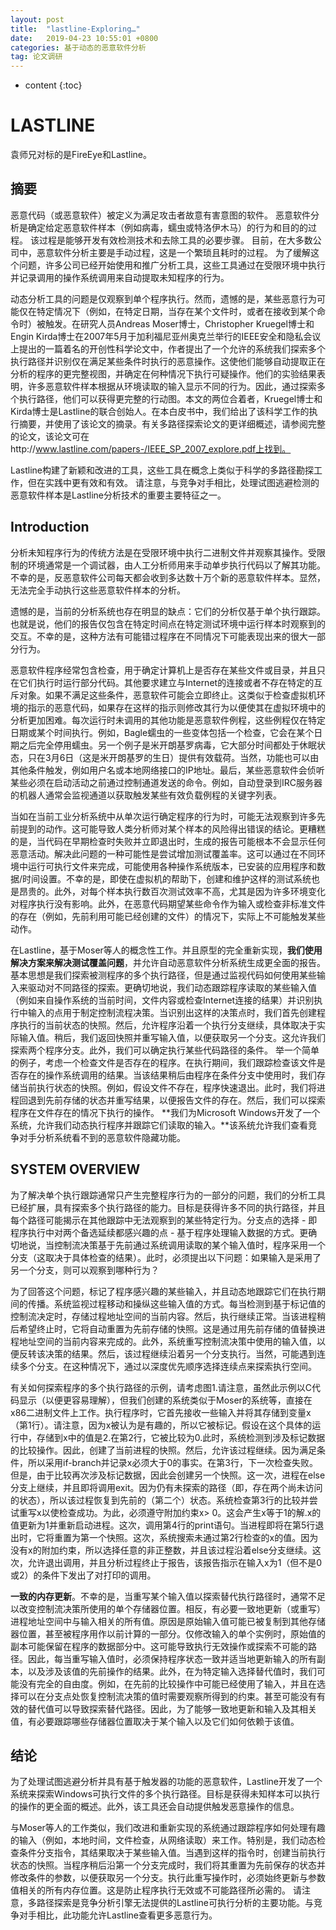 ```yaml
---
layout: post
title:  "lastline-Exploring…"
date:   2019-04-23 10:55:01 +0800
categories: 基于动态的恶意软件分析
tag: 论文调研
---
```

* content
{:toc}


# LASTLINE

袁师兄对标的是FireEye和Lastline。

## 摘要

恶意代码（或恶意软件）被定义为满足攻击者故意有害意图的软件。 恶意软件分析是确定给定恶意软件样本（例如病毒，蠕虫或特洛伊木马）的行为和目的的过程。 该过程是能够开发有效检测技术和去除工具的必要步骤。 目前，在大多数公司中，恶意软件分析主要是手动过程，这是一个繁琐且耗时的过程。 为了缓解这个问题，许多公司已经开始使用和推广分析工具，这些工具通过在受限环境中执行并记录调用的操作系统调用来自动提取未知程序的行为。

动态分析工具的问题是仅观察到单个程序执行。然而，遗憾的是，某些恶意行为可能仅在特定情况下（例如，在特定日期，当存在某个文件时，或者在接收到某个命令时）被触发。在研究人员Andreas Moser博士，Christopher Kruegel博士和Engin Kirda博士在2007年5月于加利福尼亚州奥克兰举行的IEEE安全和隐私会议上提出的一篇着名的开创性科学论文中，作者提出了一个允许的系统我们探索多个执行路径并识别仅在满足某些条件时执行的恶意操作。这使他们能够自动提取正在分析的程序的更完整视图，并确定在何种情况下执行可疑操作。他们的实验结果表明，许多恶意软件样本根据从环境读取的输入显示不同的行为。因此，通过探索多个执行路径，他们可以获得更完整的行动图。本文的两位合着者，Kruegel博士和Kirda博士是Lastline的联合创始人。在本白皮书中，我们给出了该科学工作的执行摘要，并使用了该论文的摘录。有关多路径探索论文的更详细概述，请参阅完整的论文，该论文可在http://www.lastline.com/papers-/IEEE_SP_2007_explore.pdf上找到。

Lastline构建了新颖和改进的工具，这些工具在概念上类似于科学的多路径勘探工作，但在实践中更有效和有效。 请注意，与竞争对手相比，处理试图逃避检测的恶意软件样本是Lastline分析技术的重要主要特征之一。

## Introduction

分析未知程序行为的传统方法是在受限环境中执行二进制文件并观察其操作。受限制的环境通常是一个调试器，由人工分析师用来手动单步执行代码以了解其功能。不幸的是，反恶意软件公司每天都会收到多达数十万个新的恶意软件样本。显然，无法完全手动执行这些恶意软件样本的分析。

遗憾的是，当前的分析系统也存在明显的缺点：它们的分析仅基于单个执行跟踪。也就是说，他们的报告仅包含在特定时间点在特定测试环境中运行样本时观察到的交互。不幸的是，这种方法有可能错过程序在不同情况下可能表现出来的很大一部分行为。

恶意软件程序经常包含检查，用于确定计算机上是否存在某些文件或目录，并且只在它们执行时运行部分代码。其他要求建立与Internet的连接或者不存在特定的互斥对象。如果不满足这些条件，恶意软件可能会立即终止。这类似于检查虚拟机环境的指示的恶意代码，如果存在这样的指示则修改其行为以便使其在虚拟环境中的分析更加困难。每次运行时未调用的其他功能是恶意软件例程，这些例程仅在特定日期或某个时间执行。例如，Bagle蠕虫的一些变体包括一个检查，它会在某个日期之后完全停用蠕虫。另一个例子是米开朗基罗病毒，它大部分时间都处于休眠状态，只在3月6日（这是米开朗基罗的生日）提供有效载荷。当然，功能也可以由其他条件触发，例如用户名或本地网络接口的IP地址。最后，某些恶意软件会侦听某些必须在启动活动之前通过控制通道发送的命令。例如，自动登录到IRC服务器的机器人通常会监视通道以获取触发某些有效负载例程的关键字列表。

当如在当前工业分析系统中从单次运行确定程序的行为时，可能无法观察到许多先前提到的动作。这可能导致人类分析师对某个样本的风险得出错误的结论。更糟糕的是，当代码在早期检查时失败并立即退出时，生成的报告可能根本不会显示任何恶意活动。解决此问题的一种可能性是尝试增加测试覆盖率。这可以通过在不同环境中运行可执行文件来完成，可能使用各种操作系统版本，已安装的应用程序和数据/时间设置。不幸的是，即使在虚拟机的帮助下，创建和维护这样的测试系统也是昂贵的。此外，对每个样本执行数百次测试效率不高，尤其是因为许多环境变化对程序执行没有影响。此外，在恶意代码期望某些命令作为输入或检查非标准文件的存在（例如，先前利用可能已经创建的文件）的情况下，实际上不可能触发某些动作。

在Lastline，基于Moser等人的概念性工作。并且原型的完全重新实现，**我们使用解决方案来解决测试覆盖问题**，并允许自动恶意软件分析系统生成更全面的报告。基本思想是我们探索被测程序的多个执行路径，但是通过监视代码如何使用某些输入来驱动对不同路径的探索。更确切地说，我们动态跟踪程序读取的某些输入值（例如来自操作系统的当前时间，文件内容或检查Internet连接的结果）并识别执行中输入的点用于制定控制流程决策。当识别出这样的决策点时，我们首先创建程序执行的当前状态的快照。然后，允许程序沿着一个执行分支继续，具体取决于实际输入值。稍后，我们返回快照并重写输入值，以便获取另一个分支。这允许我们探索两个程序分支。此外，我们可以确定执行某些代码路径的条件。
举一个简单的例子，考虑一个检查文件是否存在的程序。在执行期间，我们跟踪检查该文件是否存在的操作系统调用的结果。当该结果稍后由程序在条件分支中使用时，我们存储当前执行状态的快照。例如，假设文件不存在，程序快速退出。此时，我们将进程回退到先前存储的状态并重写结果，以便报告文件的存在。然后，我们可以探索程序在文件存在的情况下执行的操作。
**我们为Microsoft Windows开发了一个系统，允许我们动态执行程序并跟踪它们读取的输入。**该系统允许我们查看竞争对手分析系统看不到的恶意软件隐藏功能。

## SYSTEM OVERVIEW

为了解决单个执行跟踪通常只产生完整程序行为的一部分的问题，我们的分析工具已经扩展，具有探索多个执行路径的能力。目标是获得许多不同的执行路径，并且每个路径可能揭示在其他跟踪中无法观察到的某些特定行为。分支点的选择 - 即程序执行中对两个备选延续都感兴趣的点 - 基于程序处理输入数据的方式。更确切地说，当控制流决策基于先前通过系统调用读取的某个输入值时，程序采用一个分支（这取决于具体检查的结果）。此时，必须提出以下问题：如果输入是采用了另一个分支，则可以观察到哪种行为？

为了回答这个问题，标记了程序感兴趣的某些输入，并且动态地跟踪它们在执行期间的传播。系统监视过程移动和操纵这些输入值的方式。每当检测到基于标记值的控制流决定时，存储过程地址空间的当前内容。然后，执行继续正常。当该进程稍后希望终止时，它将自动重置为先前存储的快照。这是通过用先前存储的值替换进程地址空间的当前内容来完成的。此外，系统重写控制流决策中使用的输入值，以便反转该决策的结果。然后，该过程继续沿着另一个分支执行。当然，可能遇到连续多个分支。在这种情况下，通过以深度优先顺序选择连续点来探索执行空间。

有关如何探索程序的多个执行路径的示例，请考虑图1.请注意，虽然此示例以C代码显示（以便更容易理解），但我们创建的系统类似于Moser的系统等，直接在x86二进制文件上工作。执行程序时，它首先接收一些输入并将其存储到变量x（第1行）。请注意，因为x被认为是有趣的，所以它被标记。假设在这个具体的运行中，存储到x中的值是2.在第2行，它被比较为0.此时，系统检测到涉及标记数据的比较操作。因此，创建了当前进程的快照。然后，允许该过程继续。因为满足条件，所以采用if-branch并记录x必须大于0的事实。在第3行，下一次检查失败。但是，由于比较再次涉及标记数据，因此会创建另一个快照。这一次，进程在else分支上继续，并且即将调用exit。因为仍有未探索的路径（即，存在两个尚未访问的状态），所以该过程恢复到先前的（第二个）状态。系统检查第3行的比较并尝试重写x以使检查成功。为此，必须遵守附加约束x> 0。这会产生x等于1的解.x的值更新为1并重新启动进程。这次，调用第4行的print语句。当进程即将在第5行退出时，它将重置为第一个快照。这次，系统搜索未通过第2行检查的x的值。因为没有x的附加约束，所以选择任意的非正整数，并且该过程沿着else分支继续。这次，允许退出调用，并且分析过程终止于报告，该报告指示在输入x为1（但不是0或2）的条件下发出了对打印的调用。

**一致的内存更新**。不幸的是，当重写某个输入值以探索替代执行路径时，通常不足以改变控制流决策所使用的单个存储器位置。相反，有必要一致地更新（或重写）进程地址空间中与输入相关的所有值。原因是原始输入值可能已被复制到其他存储器位置，甚至被程序用作以前计算的一部分。仅修改输入的单个实例时，原始值的副本可能保留在程序的数据部分中。这可能导致执行无效操作或探索不可能的路径。因此，每当重写输入值时，必须保持程序状态一致并适当地更新输入的所有副本，以及涉及该值的先前操作的结果。此外，在为特定输入选择替代值时，我们可能没有完全的自由度。例如，在先前的比较操作中可能已经使用了输入，并且在选择可以在分支点处恢复控制流决策的值时需要观察所得到的约束。甚至可能没有有效的替代值可以导致探索替代路径。因此，为了能够一致地更新和输入及其相关值，有必要跟踪哪些存储器位置取决于某个输入以及它们如何依赖于该值。

## 结论

为了处理试图逃避分析并具有基于触发器的功能的恶意软件，Lastline开发了一个系统来探索Windows可执行文件的多个执行路径。目标是获得未知样本可以执行的操作的更全面的概述。此外，该工具还会自动提供触发恶意操作的信息。

​    与Moser等人的工作类似，我们改进和重新实现的系统通过跟踪程序如何处理有趣的输入（例如，本地时间，文件检查，从网络读取）来工作。特别是，我们动态检查条件分支指令，其结果取决于某些输入值。当遇到这样的指令时，创建当前执行状态的快照。当程序稍后沿第一个分支完成时，我们将其重置为先前保存的状态并修改条件的参数，以便获取另一个分支。执行此重写操作时，必须始终更新与参数值相关的所有内存位置。这是防止程序执行无效或不可能路径所必需的。
请注意，多路径探索是竞争分析引擎无法提供的Lastline可执行分析的主要功能。与竞争对手相比，此功能允许Lastline查看更多恶意行为。